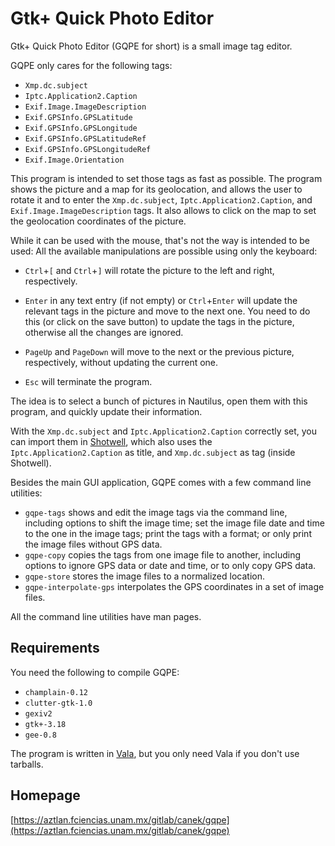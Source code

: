 Gtk+ Quick Photo Editor
=======================

Gtk+ Quick Photo Editor (GQPE for short) is a small image tag editor.

GQPE only cares for the following tags:

* `Xmp.dc.subject`
* `Iptc.Application2.Caption`
* `Exif.Image.ImageDescription`
* `Exif.GPSInfo.GPSLatitude`
* `Exif.GPSInfo.GPSLongitude`
* `Exif.GPSInfo.GPSLatitudeRef`
* `Exif.GPSInfo.GPSLongitudeRef`
* `Exif.Image.Orientation`

This program is intended to set those tags as fast as possible. The program
shows the picture and a map for its geolocation, and allows the user to rotate
it and to enter the `Xmp.dc.subject`, `Iptc.Application2.Caption`, and
`Exif.Image.ImageDescription` tags. It also allows to click on the map to set
the geolocation coordinates of the picture.

While it can be used with the mouse, that's not the way is intended
to be used: All the available manipulations are possible using only
the keyboard:

* `Ctrl`+`[` and `Ctrl`+`]` will rotate the picture to the left and right,
  respectively.

* `Enter` in any text entry (if not empty) or `Ctrl`+`Enter` will update the
  relevant tags in the picture and move to the next one. You need to do this (or
  click on the save button) to update the tags in the picture, otherwise all the
  changes are ignored.

* `PageUp` and `PageDown` will move to the next or the previous picture,
  respectively, without updating the current one.

* `Esc` will terminate the program.

The idea is to select a bunch of pictures in Nautilus, open them with this
program, and quickly update their information.

With the `Xmp.dc.subject` and `Iptc.Application2.Caption` correctly set, you can
import them in [Shotwell](https://wiki.gnome.org/Apps/Shotwell), which also uses
the `Iptc.Application2.Caption` as title, and `Xmp.dc.subject` as tag (inside
Shotwell).

Besides the main GUI application, GQPE comes with a few command line utilities:

* `gqpe-tags` shows and edit the image tags via the command line, including
  options to shift the image time; set the image file date and time to the one
  in the image tags; print the tags with a format; or only print the image files
  without GPS data.
* `gqpe-copy` copies the tags from one image file to another, including options
  to ignore GPS data or date and time, or to only copy GPS data.
* `gqpe-store` stores the image files to a normalized location.
* `gqpe-interpolate-gps` interpolates the GPS coordinates in a set of image
  files.

All the command line utilities have man pages.

Requirements
------------

You need the following to compile GQPE:

* `champlain-0.12`
* `clutter-gtk-1.0`
* `gexiv2`
* `gtk+-3.18`
* `gee-0.8`

The program is written in [Vala](https://wiki.gnome.org/Projects/Vala), but you
only need Vala if you don't use tarballs.

Homepage
--------

[https://aztlan.fciencias.unam.mx/gitlab/canek/gqpe](https://aztlan.fciencias.unam.mx/gitlab/canek/gqpe)
